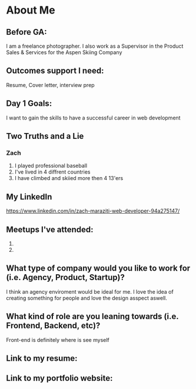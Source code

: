 # About Me

## Before GA:
I am a freelance photographer. I also work as a Supervisor in the Product Sales & Services for the Aspen Skiing Company 

## Outcomes support I need:
Resume, Cover letter, interview prep 

## Day 1 Goals:
I want to gain the skills to have a successful career in web development 

## Two Truths and a Lie

### Zach

1. I played professional baseball 
2. I've lived in 4 diffrent countries 
3. I have climbed and skiied more then 4 13'ers 


## My LinkedIn
https://www.linkedin.com/in/zach-maraziti-web-developer-94a275147/

## Meetups I've attended:
1. 
2. 

## What type of company would you like to work for (i.e. Agency, Product, Startup)?
I think an agency enviroment would be ideal for me. I love the idea of creating something for people and love the design asspect aswell.

## What kind of role are you leaning towards (i.e. Frontend, Backend, etc)?
Front-end is definitely where is see myself

## Link to my resume: 
<a href="resume.pdf"></a>

## Link to my portfolio website: 
<a href="zachcodes.com"></a>
